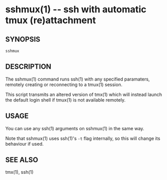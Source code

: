 sshmux(1) -- ssh with automatic tmux (re)attachment
===================================================

## SYNOPSIS

`sshmux`

## DESCRIPTION

The sshmux(1) command runs ssh(1) with any specified paramaters, remotely creating or reconnecting to a tmux(1) session.

This script transmits an altered version of tmx(1) which will instead launch the default login shell if tmux(1) is not available remotely.

## USAGE

You can use any ssh(1) arguments on sshmux(1) in the same way.

Note that sshmux(1) uses ssh(1)'s `-t` flag internally, so this will change its behaviour if used.

## SEE ALSO

tmx(1), ssh(1)


[SYNOPSIS]: #SYNOPSIS "SYNOPSIS"
[DESCRIPTION]: #DESCRIPTION "DESCRIPTION"
[USAGE]: #USAGE "USAGE"
[SEE ALSO]: #SEE-ALSO "SEE ALSO"


[28point8(1)]: 28point8.1.html
[anycopy(1)]: anycopy.1.html
[anypaste(1)]: anypaste.1.html
[breakpt-test(1)]: breakpt-test.1.html
[breakpt(1)]: breakpt.1.html
[chcase(1)]: chcase.1.html
[colourtest(1)]: colourtest.1.html
[divider(1)]: divider.1.html
[dotfiles-undoc(1)]: dotfiles-undoc.1.html
[ellipse(1)]: ellipse.1.html
[ffcat(1)]: ffcat.1.html
[fn(1)]: fn.1.html
[gifdice(1)]: gifdice.1.html
[gifv(1)]: gifv.1.html
[git-changed(1)]: git-changed.1.html
[git-main(1)]: git-main.1.html
[git-push-all(1)]: git-push-all.1.html
[gravatar(1)]: gravatar.1.html
[gz(1)]: gz.1.html
[ipgrep(1)]: ipgrep.1.html
[mansi(1)]: mansi.1.html
[mdwrap(1)]: mdwrap.1.html
[movieme(1)]: movieme.1.html
[nps(1)]: nps.1.html
[nuname(1)]: nuname.1.html
[onchange(1)]: onchange.1.html
[pycturetube(1)]: pycturetube.1.html
[returnOneOf(1)]: returnOneOf.1.html
[selfie(1)]: selfie.1.html
[shttp(1)]: shttp.1.html
[simplify(1)]: simplify.1.html
[sshmux(1)]: sshmux.1.html
[tminus(1)]: tminus.1.html
[tmx(1)]: tmx.1.html
[untar(1)]: untar.1.html
[xbmcplay(1)]: xbmcplay.1.html
[xbmcqueue(1)]: xbmcqueue.1.html
[zdate(1)]: zdate.1.html
